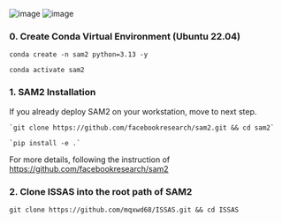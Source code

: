 ![image](https://github.com/user-attachments/assets/5ca59498-8f75-469c-8546-c9b20f9593ea)
![image](https://github.com/user-attachments/assets/08617ad9-b9a4-49e2-90fc-3429ac60f9b2)

### **0.  Create Conda Virtual Environment (Ubuntu 22.04)**

  `conda create -n sam2 python=3.13 -y`
  
  `conda activate sam2`


### **1.  SAM2 Installation**

If you already deploy SAM2 on your workstation, move to next step.

    `git clone https://github.com/facebookresearch/sam2.git && cd sam2`

    `pip install -e .`

For more details, following the instruction of https://github.com/facebookresearch/sam2

### **2.  Clone ISSAS into the root path of SAM2**

  `git clone https://github.com/mqxwd68/ISSAS.git && cd ISSAS`
